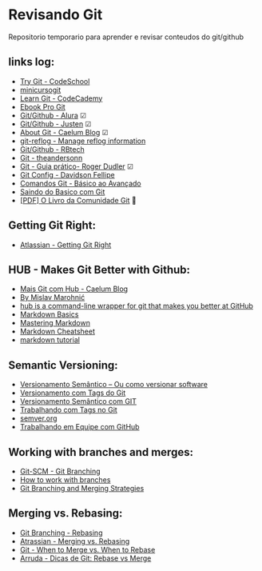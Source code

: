 # Revisando Git

Repositorio temporario para aprender e revisar conteudos do git/github


## links log: 

* [Try Git - CodeSchool](https://try.github.io/levels/1/challenges/1)
* [minicursogit](http://minicursogit.github.io/)
* [Learn Git - CodeCademy](https://www.codecademy.com/learn/learn-git)
* [Ebook Pro Git](https://git-scm.com/book/en/v2)
* [Git/Github - Alura](https://cursos.alura.com.br/course/git) ☑
* [Git/Github - Justen](http://willianjusten.teachable.com/courses/git-e-github-para-iniciantes/lectures/908680 "Basic about ramifications - (Branches)") ☑
* [About Git - Caelum Blog](http://bit.ly/git-nem-tudo-esta-perdido) ☑
* [git-reflog - Manage reflog information](https://git-scm.com/docs/git-reflog)
* [Git/Github - RBtech](http://bit.ly/CursoBasicoGit-RBtech)
* [Git - theandersonn](http://bit.ly/ComandosGit)
* [Git - Guia prático- Roger Dudler](http://rogerdudler.github.io/git-guide/index.pt_BR.html) ☑
* [Git Config - Davidson Fellipe](http://bit.ly/Configurando-Git-Como-Profissinal)
* [Comandos Git - Básico ao Avançado](http://comandosgit.github.io/)
* [Saindo do Basico com Git](http://imasters.com.br/desenvolvimento/saindo-do-basico-com-git/ "via portal iMasters")
* [[PDF] O Livro da Comunidade Git](http://djalma.blog.br/material-texto/git-book.pdf) 👏

## Getting Git Right:
* [Atlassian - Getting Git Right](https://www.atlassian.com/git/ "Getting Git right, with tutorials, news and tips.")

## HUB - Makes Git Better with Github:
* [Mais Git com Hub - Caelum Blog](http://blog.caelum.com.br/github-na-linha-de-comando/)
* [By Mislav Marohnić](https://github.com/github/hub)
* [hub is a command-line wrapper for git that makes you better at GitHub](https://hub.github.com/)
* [Markdown Basics](http://markdown-guide.readthedocs.io/en/latest/basics.html "This should cover 99% of your Markdown needs!")
* [Mastering Markdown](https://guides.github.com/features/mastering-markdown/ "markdown by GitHub")
* [Markdown Cheatsheet](https://github.com/adam-p/markdown-here/wiki/Markdown-Cheatsheet "markdown guide by Adam Pritchard")
* [markdown tutorial](http://www.markdowntutorial.com/ "Markdown Tutotial")

## Semantic Versioning:

* [Versionamento Semântico – Ou como versionar software](https://fjorgemota.com/versionamento-semantico-ou-como-versionar-software/)
* [Versionamento com Tags do Git](http://bit.ly/semantica-de-versionamento-com-tags-do-git)
* [Versionamento Semântico com GIT](http://www.jorgejardim.com.br/versionamento-semantico-com-git/)
* [Trabalhando com Tags no Git](http://martinsdev.com.br/sem-categoria/trabalhando-com-tags-no-git)
* [semver.org](http://semver.org/)
* [Trabalhando em Equipe com GitHub](http://slides.com/renatofilho/github-equipe#/)

## Working with branches and merges:

* [Git-SCM - Git Branching](http://bit.ly/Basic-Branching-and-Merging)
* [How to work with branches](https://youtu.be/JTE2Fn_sCZs)
* [Git Branching and Merging Strategies](https://youtu.be/to6tIdy5rNc)

## Merging vs. Rebasing:

* [Git Branching - Rebasing](https://git-scm.com/book/en/v2/Git-Branching-Rebasing "Git --distributed-is-the-new-centralized")
* [Atrassian - Merging vs. Rebasing](https://www.atlassian.com/git/tutorials/merging-vs-rebasing/ "atlassian - Tutorials: Merging vs. Rebasing")
* [Git - When to Merge vs. When to Rebase](https://www.derekgourlay.com/blog/git-when-to-merge-vs-when-to-rebase/ "via Derek Gourlay")
* [Arruda - Dicas de Git: Rebase vs Merge](http://www.arruda.blog.br/programacao/dicas-de-git-rebase-vs-merge/)
 
